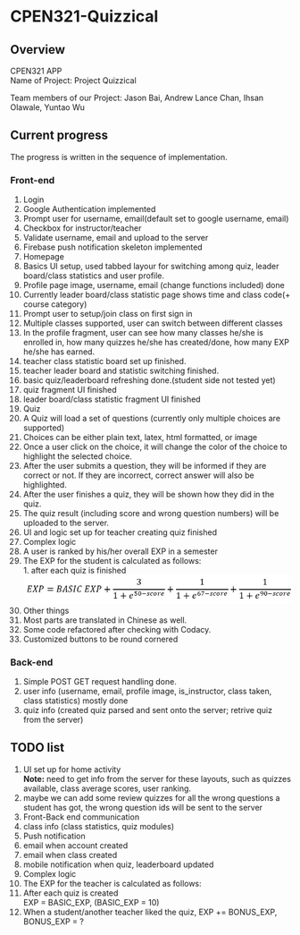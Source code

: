 # CPEN321-Quizzical

## Overview
 CPEN321 APP  
Name of Project: Project Quizzical  

Team members of our Project: Jason Bai, Andrew Lance Chan, Ihsan Olawale, Yuntao Wu  

## Current progress  

The progress is written in the sequence of implementation.  

### Front-end  
1.  Login  
   1.  Google Authentication implemented  
   2.  Prompt user for username, email(default set to google username, email)  
   3.  Checkbox for instructor/teacher  
   4.  Validate username, email and upload to the server  
   5.  Firebase push notification skeleton implemented  
2.  Homepage  
   1.  Basics UI setup, used tabbed layour for switching among quiz, leader board/class statistics and user profile.  
   2.  Profile page image, username, email (change functions included) done  
   3.  Currently leader board/class statistic page shows time and class code(+ course category)   
   4.  Prompt user to setup/join class on first sign in  
   5.  Multiple classes supported, user can switch between different classes  
   6.  In the profile fragment, user can see how many classes he/she is enrolled in, how many quizzes he/she has created/done, how many EXP he/she has earned.  
   7.  teacher class statistic board set up finished.  
   8.  teacher leader board and statistic switching finished.  
   9.  basic quiz/leaderboard refreshing done.(student side not tested yet)    
   10.  quiz fragment UI finished  
   11.  leader board/class statistic fragment UI finished  
3.  Quiz  
   1.  A Quiz will load a set of questions (currently only multiple choices are supported)  
   2.  Choices can be either plain text, latex, html formatted, or image  
   3.  Once a user click on the choice, it will change the color of the choice to highlight the selected choice.  
   4.  After the user submits a question, they will be informed if they are correct or not. If they are incorrect, correct answer will also be highlighted.  
   5.  After the user finishes a quiz, they will be shown how they did in the quiz.  
   6.  The quiz result (including score and wrong question numbers) will be uploaded to the server.  
   7.  UI and logic set up for teacher creating quiz finished    
4.  Complex logic  
   1.  A user is ranked by his/her overall EXP in a semester  
   2.  The EXP for the student is calculated as follows:  
      1.  after each quiz is finished  
        <img src="pics/score_calculation.png"/>  
5.  Other things  
   1.  Most parts are translated in Chinese as well.  
   2.  Some code refactored after checking with Codacy.  
   3.  Customized buttons to be round cornered

### Back-end  
1. Simple POST GET request handling done.  
2. user info (username, email, profile image, is_instructor, class taken, class statistics) mostly done  
3. quiz info (created quiz parsed and sent onto the server; retrive quiz from the server)   

## TODO list
1.  UI set up for home activity  
**Note:** need to get info from the server for these layouts, such as quizzes available, class average scores, user ranking.  
   1.  maybe we can add some review quizzes for all the wrong questions a student has got, the wrong question ids will be sent to the server  
2.  Front-Back end communication  
   1.  class info (class statistics, quiz modules)   
3.  Push notification  
   1.  email when account created  
   2.  email when class created  
   3.  mobile notification when quiz, leaderboard updated  
4.  Complex logic  
   1.  The EXP for the teacher is calculated as follows:  
   2.  After each quiz is created  
        EXP = BASIC_EXP, (BASIC_EXP = 10)  
   3.  When a student/another teacher liked the quiz, EXP += BONUS_EXP, BONUS_EXP = ?  
